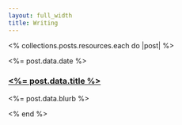 ```yaml
---
layout: full_width
title: Writing
---
```


<% collections.posts.resources.each do |post| %>
  <div class="mt-16 space-y-20 lg:mt-20 lg:space-y-20">
    <article class="mb-16 relative isolate flex flex-col gap-16 lg:flex-row">
      <div class="relative aspect-[16/9] sm:aspect-[2/1] lg:aspect-square lg:w-64 lg:shrink-0">
        <img src="<%= relative_url post.data.image_url%>" alt="" class="absolute inset-0 h-full w-full rounded-2xl bg-gray-50 object-cover">
      </div>
      <div class="w-full">
        <div class="flex items-center gap-x-4 text-sm">
          <time datetime="2020-03-16" class="text-gray-500"><%= post.data.date %></time>
        </div>
        <div class="group relative max-w-xl">
          <h3 class="mt-3 text-lg text-zinc-600 font-semibold leading-10 dark:text-gray-400 group-hover:text-gray-200">
            <a href="<%= post.relative_url %>">
              <span class="absolute inset-0"></span>
              <%= post.data.title %>
            </a>
          </h3>
          <p class="mt-4 text-gray-600">
            <%= post.data.blurb %>
          </p>
        </div>
      </div>
    </article>
  </div>
<% end %>
